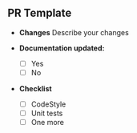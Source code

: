 ## PR Template
* **Changes**
  Describe your changes

* **Documentation updated:**
  - [ ] Yes
  - [ ] No

* **Checklist**
  - [ ] CodeStyle
  - [ ] Unit tests
  - [ ] One more
